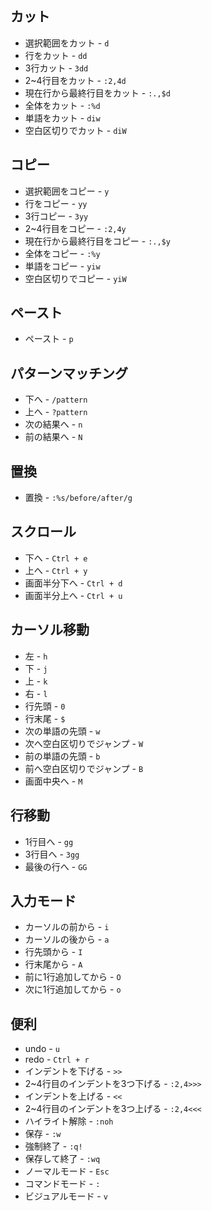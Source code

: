 ## カット
* 選択範囲をカット - `d`
* 行をカット - `dd`
* 3行カット - `3dd`
* 2~4行目をカット - `:2,4d`
* 現在行から最終行目をカット - `:.,$d`
* 全体をカット - `:%d`
* 単語をカット - `diw`
* 空白区切りでカット - `diW`

## コピー
* 選択範囲をコピー - `y`
* 行をコピー - `yy`
* 3行コピー - `3yy`
* 2~4行目をコピー - `:2,4y`
* 現在行から最終行目をコピー - `:.,$y`
* 全体をコピー - `:%y`
* 単語をコピー - `yiw`
* 空白区切りでコピー - `yiW`

## ペースト
* ペースト - `p`

## パターンマッチング
* 下へ - `/pattern`
* 上へ - `?pattern`
* 次の結果へ - `n`
* 前の結果へ - `N`

## 置換
* 置換 - `:%s/before/after/g`

## スクロール
* 下へ - `Ctrl + e`
* 上へ - `Ctrl + y`
* 画面半分下へ - `Ctrl + d`
* 画面半分上へ - `Ctrl + u`

## カーソル移動
* 左 - `h` 
* 下 - `j`
* 上 - `k`
* 右 - `l`
* 行先頭 - `0`
* 行末尾 - `$`
* 次の単語の先頭 - `w`
* 次へ空白区切りでジャンプ - `W`
* 前の単語の先頭 - `b`
* 前へ空白区切りでジャンプ - `B`
* 画面中央へ - `M`

## 行移動
* 1行目へ - `gg`
* 3行目へ - `3gg`
* 最後の行へ - `GG`

## 入力モード
* カーソルの前から - `i`
* カーソルの後から - `a`
* 行先頭から - `I`
* 行末尾から - `A`
* 前に1行追加してから - `O`
* 次に1行追加してから - `o`

## 便利
* undo - `u`
* redo - `Ctrl + r`
* インデントを下げる - `>>`
* 2~4行目のインデントを3つ下げる - `:2,4>>>`
* インデントを上げる - `<<`
* 2~4行目のインデントを3つ上げる - `:2,4<<<`
* ハイライト解除 - `:noh`
* 保存 - `:w`
* 強制終了 - `:q!`
* 保存して終了 - `:wq`
* ノーマルモード - `Esc`
* コマンドモード - `:`
* ビジュアルモード - `v`

